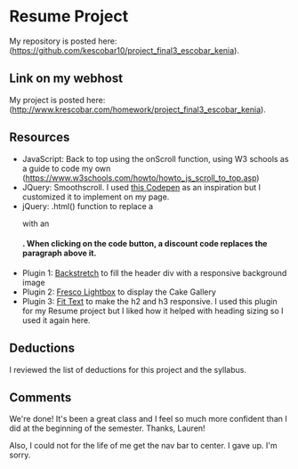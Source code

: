 

# Resume Project

My repository is posted here: (https://github.com/kescobar10/project_final3_escobar_kenia).

## Link on my webhost

My project is posted here: (http://www.krescobar.com/homework/project_final3_escobar_kenia).

## Resources

* JavaScript: Back to top using the onScroll function, using W3 schools as a guide to code my own (https://www.w3schools.com/howto/howto_js_scroll_to_top.asp)
* JQuery: Smoothscroll. I used [this Codepen](https://codepen.io/kevinpowell/pen/dWzGox) as an inspiration but I customized it to implement on my page.
* jQuery: .html() function to replace a <p> with an <h4>. When clicking on the code button, a discount code replaces the paragraph above it.
* Plugin 1: [Backstretch](http://www.jquery-backstretch.com/) to fill the header div with a responsive background image
* Plugin 2: [Fresco Lightbox](http://www.frescojs.com/) to display the Cake Gallery
* Plugin 3: [Fit Text](http://fittextjs.com/) to make the h2 and h3 responsive. I used this plugin for my Resume project but I liked how it helped with heading sizing so I used it again here.

## Deductions

I reviewed the list of deductions for this project and the syllabus.

## Comments

We're done! It's been a great class and I feel so much more confident than I did at the beginning of the semester. Thanks, Lauren!

Also, I could not for the life of me get the nav bar to center. I gave up. I'm sorry.

